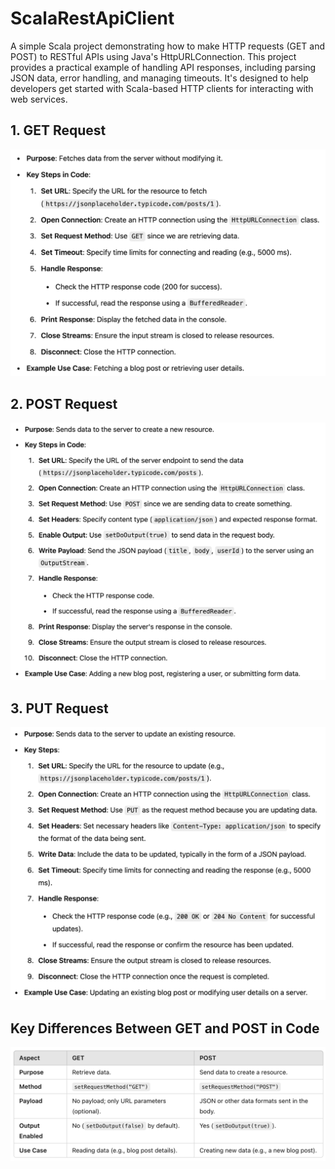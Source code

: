 # ScalaRestApiClient
A simple Scala project demonstrating how to make HTTP requests (GET and POST) to RESTful APIs using Java's HttpURLConnection. 
This project provides a practical example of handling API responses, including parsing JSON data, error handling, and managing timeouts. 
It's designed to help developers get started with Scala-based HTTP clients for interacting with web services.

## 1. GET Request
![img_4.png](readme/img_4.png)

## 2. POST Request
![img_3.png](readme/img_3.png)

## 3. PUT Request
![img.png](readme/img1.png)

## Key Differences Between GET and POST in Code
![img.png](readme/img.png)
